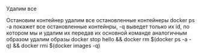 
Удалим все

Остановим контейнер
удалим все остановленные контейнеры
docker ps -a покажет все остановленные контейнры, -q выведет только их id, по котором мы и
удалим их передав их основной команде
аналогичным образом удалим образы
docker stop hello && docker rm $(docker ps -a -q) && docker rmi $(docker images -q)
